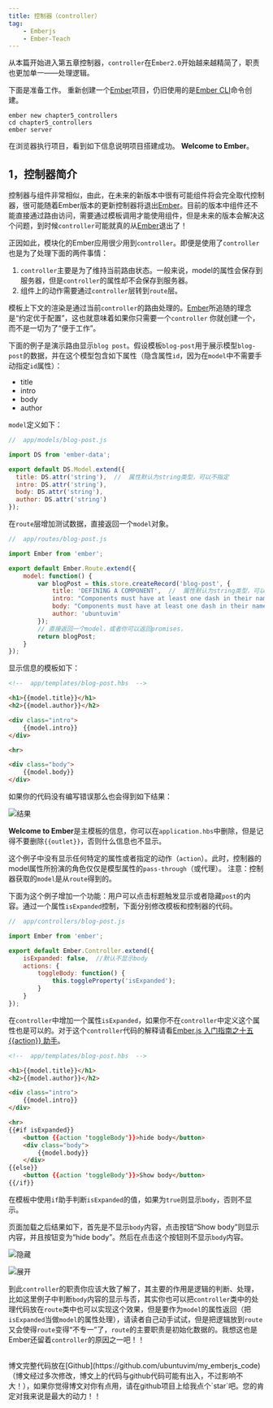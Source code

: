 ```yaml
---
title: 控制器（controller）
tag:
	- Emberjs
	- Ember-Teach
---
```



从本篇开始进入第五章控制器，`controller`在E`mber2.0`开始越来越精简了，职责也更加单一——处理逻辑。

下面是准备工作。
重新创建一个[Ember](http://emberjs.com)项目，仍旧使用的是[Ember CLI](http://ember-cli.com/user-guide)命令创建。
```
ember new chapter5_controllers
cd chapter5_controllers
ember server
```
在浏览器执行项目，看到如下信息说明项目搭建成功。
**Welcome to Ember**。

## 1，控制器简介

控制器与组件非常相似，由此，在未来的新版本中很有可能组件将会完全取代控制器，很可能随着Ember版本的更新控制器将退出[Ember](http://emberjs.com)。目前的版本中组件还不能直接通过路由访问，需要通过模板调用才能使用组件，但是未来的版本会解决这个问题，到时候`controller`可能就真的从[Ember](http://emberjs.com)退出了！

正因如此，模块化的Ember应用很少用到`controller`。即便是使用了`controller`也是为了处理下面的两件事情：

1. `controller`主要是为了维持当前路由状态。一般来说，model的属性会保存到服务器，但是`controller`的属性却不会保存到服务器。
2. 组件上的动作需要通过`controller`层转到`route`层。

模板上下文的渲染是通过当前`controller`的路由处理的。[Ember](http://emberjs.com)所追随的理念是“约定优于配置”，这也就意味着如果你只需要一个`controller` 你就创建一个，而不是一切为了“便于工作”。

下面的例子是演示路由显示`blog post`。假设模板`blog-post`用于展示模型`blog-post`的数据，并在这个模型包含如下属性（隐含属性`id`，因为在`model`中不需要手动指定`id`属性）：

* title 
* intro
* body
* author

`model`定义如下：
```js
//  app/models/blog-post.js

import DS from 'ember-data';

export default DS.Model.extend({
  title: DS.attr('string'),  //  属性默认为string类型，可以不指定
  intro: DS.attr('string'),
  body: DS.attr('string'),
  author: DS.attr('string')
});
```
在`route`层增加测试数据，直接返回一个`model`对象。
```js
//  app/routes/blog-post.js

import Ember from 'ember';

export default Ember.Route.extend({
	model: function() {
		var blogPost = this.store.createRecord('blog-post', {
			title: 'DEFINING A COMPONENT',  //  属性默认为string类型，可以不指定
			intro: "Components must have at least one dash in their name. ",
			body: "Components must have at least one dash in their name. So blog-post is an acceptable name, and so is audio-player-controls, but post is not. This prevents clashes with current or future HTML element names, aligns Ember components with the W3C Custom Elements spec, and ensures Ember detects the components automatically.",
			author: 'ubuntuvim'
		});
		// 直接返回一个model，或者你可以返回promises，
		return blogPost;
	}
});
```
显示信息的模板如下：
```html
<!--  app/templates/blog-post.hbs  -->

<h1>{{model.title}}</h1>
<h2>{{model.author}}</h2>

<div class="intro">
	{{model.intro}}
</div>

<hr>

<div class="body">
	{{model.body}}
</div>
```
如果你的代码没有编写错误那么也会得到如下结果：

![结果](/content/images/2016/04/131.png)

**Welcome to Ember**是主模板的信息，你可以在`application.hbs`中删除，但是记得不要删除`{{outlet}}`，否则什么信息也不显示。

这个例子中没有显示任何特定的属性或者指定的动作（`action`）。此时，控制器的model属性所扮演的角色仅仅是模型属性的`pass-through`（或代理）。
注意：控制器获取的`model`是从`route`得到的。

下面为这个例子增加一个功能：用户可以点击标题触发显示或者隐藏`post`的内容。通过一个属性`isExpanded`控制，下面分别修改模板和控制器的代码。
```js
//  app/controllers/blog-post.js

import Ember from 'ember';

export default Ember.Controller.extend({
	isExpanded: false,  //默认不显示body
	actions: {
		toggleBody: function() {
			this.toggleProperty('isExpanded');
		}
	}
});
```
在`controller`中增加一个属性`isExpanded`，如果你不在`controller`中定义这个属性也是可以的。对于这个`controller`代码的解释请看[Ember.js 入门指南之十五{{action}} 助手](http://blog.ddlisting.com/2016/03/22/ember-js-ru-men-zhi-nan-zhi-shi-wu-action/)。
```html
<!--  app/templates/blog-post.hbs  -->

<h1>{{model.title}}</h1>
<h2>{{model.author}}</h2>

<div class="intro">
	{{model.intro}}
</div>

<hr>
{{#if isExpanded}}
	<button {{action 'toggleBody'}}>hide body</button>
	<div class="body">
		{{model.body}}
	</div>
{{else}}
	<button {{action 'toggleBody'}}>Show body</button>
{{/if}}
```
在模板中使用`if`助手判断`isExpanded`的值，如果为`true`则显示`body`，否则不显示。

页面加载之后结果如下，首先是不显示`body`内容，点击按钮“Show body”则显示内容，并且按钮变为“hide body”。然后在点击这个按钮则不显示`body`内容。

![隐藏](/content/images/2016/04/132.png)

![展开](/content/images/2016/04/133.png)

到此`controller`的职责你应该大致了解了，其主要的作用是逻辑的判断、处理，比如这里例子中判断`body`内容的显示与否，其实你也可以把`controller`类中的处理代码放在`route`类中也可以实现这个效果，但是要作为`model`的属性返回（把`isExpanded`当做`model`的属性处理），请读者自己动手试试，但是把逻辑放到`route`又会使得`route`变得“不专一”了，`route`的主要职责是初始化数据的。我想这也是Ember还留着`controller`的原因之一吧！！

<br>
博文完整代码放在[Github](https://github.com/ubuntuvim/my_emberjs_code)（博文经过多次修改，博文上的代码与github代码可能有出入，不过影响不大！），如果你觉得博文对你有点用，请在github项目上给我点个`star`吧。您的肯定对我来说是最大的动力！！


